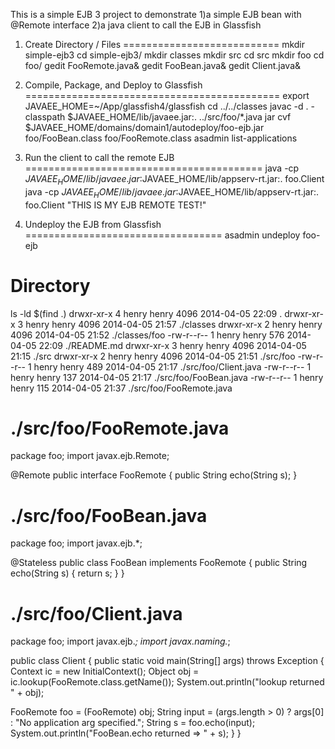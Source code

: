 This is a simple EJB 3 project to demonstrate 
1)a simple EJB bean with @Remote interface
2)a java client to call the EJB in Glassfish

1. Create Directory / Files
===========================
mkdir simple-ejb3
cd simple-ejb3/
mkdir classes
mkdir src
cd src
mkdir foo
cd foo/
gedit FooRemote.java&
gedit FooBean.java&
gedit Client.java&

2. Compile, Package, and Deploy to Glassfish
============================================
export JAVAEE_HOME=~/App/glassfish4/glassfish
cd ../../classes
javac -d . -classpath $JAVAEE_HOME/lib/javaee.jar:. ../src/foo/*.java
jar cvf $JAVAEE_HOME/domains/domain1/autodeploy/foo-ejb.jar foo/FooBean.class foo/FooRemote.class
asadmin list-applications

3. Run the client to call the remote EJB
=========================================
java -cp $JAVAEE_HOME/lib/javaee.jar:$JAVAEE_HOME/lib/appserv-rt.jar:. foo.Client
java -cp $JAVAEE_HOME/lib/javaee.jar:$JAVAEE_HOME/lib/appserv-rt.jar:. foo.Client "THIS IS MY EJB REMOTE TEST!"

4. Undeploy the EJB from Glassfish
==================================
asadmin undeploy foo-ejb

Directory
=========
ls -ld $(find .)
drwxr-xr-x 4 henry henry 4096 2014-04-05 22:09 .
drwxr-xr-x 3 henry henry 4096 2014-04-05 21:57 ./classes
drwxr-xr-x 2 henry henry 4096 2014-04-05 21:52 ./classes/foo
-rw-r--r-- 1 henry henry  576 2014-04-05 22:09 ./README.md
drwxr-xr-x 3 henry henry 4096 2014-04-05 21:15 ./src
drwxr-xr-x 2 henry henry 4096 2014-04-05 21:51 ./src/foo
-rw-r--r-- 1 henry henry  489 2014-04-05 21:17 ./src/foo/Client.java
-rw-r--r-- 1 henry henry  137 2014-04-05 21:17 ./src/foo/FooBean.java
-rw-r--r-- 1 henry henry  115 2014-04-05 21:37 ./src/foo/FooRemote.java


./src/foo/FooRemote.java
=========================
package foo;
import javax.ejb.Remote;  
 
@Remote
public interface FooRemote {
   public String echo(String s);
}

./src/foo/FooBean.java
======================
package foo;
import javax.ejb.*;
 
@Stateless
public class FooBean implements FooRemote {
  public String echo(String s) {
    return s;
  }
}

./src/foo/Client.java
=====================
package foo;
import javax.ejb.*;
import javax.naming.*;
 
public class Client {
 public static void main(String[] args) throws Exception {
  Context ic = new InitialContext();
  Object obj = ic.lookup(FooRemote.class.getName());
  System.out.println("lookup returned " + obj);
 
  FooRemote foo = (FooRemote) obj;
  String input = (args.length > 0) ? args[0] :
              "No application arg specified.";
  String s = foo.echo(input);
  System.out.println("FooBean.echo returned => " + s);
 }
}

